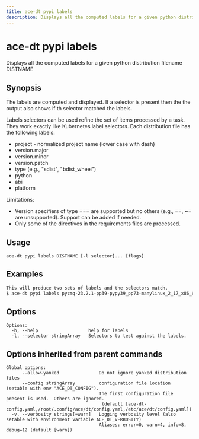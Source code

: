 ```yaml
---
title: ace-dt pypi labels
description: Displays all the computed labels for a given python distribution filename DISTNAME
---
```


<!--
This documentation is auto generated by a script.
Please do not edit this file directly.
-->

<!-- markdownlint-disable-next-line single-title -->
# ace-dt pypi labels

Displays all the computed labels for a given python distribution filename DISTNAME

## Synopsis

The labels are computed and displayed.  If a selector is present then the the output also shows if th selector matched the labels.

Labels selectors can be used refine the set of items processed by a task.  They work exactly like Kubernetes label selectors.  Each distribution file has the following labels:
- project - normalized project name (lower case with dash)
- version.major
- version.minor
- version.patch
- type (e.g., "sdist", "bdist_wheel")
- python
- abi
- platform

Limitations:
- Version specifiers of type === are supported but no others (e.g., ==, ~= are unsupported). Support can be added if needed.
- Only some of the directives in the requirements files are processed.


## Usage

```plaintext
ace-dt pypi labels DISTNAME [-l selector]... [flags]
```

## Examples

```sh
This will produce two sets of labels and the selectors match.
$ ace-dt pypi labels pyzmq-23.2.1-pp39-pypy39_pp73-manylinux_2_17_x86_64.manylinux2014_x86_64.whl -l 'version.major=23,version.minor<5,python=pp39' -l 'type=sdist'

```

## Options

```plaintext
Options:
  -h, --help                   help for labels
  -l, --selector stringArray   Selectors to test against the labels.
```

## Options inherited from parent commands

```plaintext
Global options:
      --allow-yanked               Do not ignore yanked distribution files
      --config stringArray         configuration file location (setable with env "ACE_DT_CONFIG").
                                   The first configuration file present is used.  Others are ignored.
                                    (default [ace-dt-config.yaml,/root/.config/ace/dt/config.yaml,/etc/ace/dt/config.yaml])
  -v, --verbosity strings[=warn]   Logging verbosity level (also setable with environment variable ACE_DT_VERBOSITY)
                                   Aliases: error=0, warn=4, info=8, debug=12 (default [warn])
```

